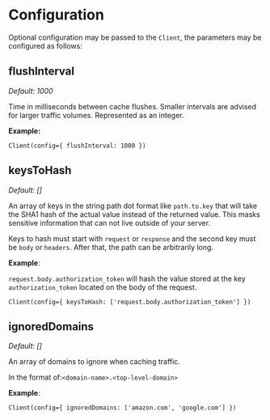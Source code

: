 # Configuration

Optional configuration may be passed to the `Client`, the parameters may be configured as follows:

## flushInterval

_Default:_ _1000_

Time in milliseconds between cache flushes. Smaller intervals are advised for larger traffic volumes. Represented as an integer.

**Example:**

```
Client(config={ flushInterval: 1000 })
```

## keysToHash

_Default: \[]_&#x20;

An array of keys in the string path dot format like `path.to.key` that will take the SHA1 hash of the actual value instead of the returned value. This masks sensitive information that can not live outside of your server.

Keys to hash must start with `request` or `response` and the second key must be `body` or `headers`. After that, the path can be arbitrarily long.

**Example**:

`request.body.authorization_token` will hash the value stored at the key `authorization_token` located on the body of the request.

```
Client(config={ keysToHash: ['request.body.authorization_token'] })
```

## ignoredDomains

_Default: \[]_

An array of domains to ignore when caching traffic.

In the format of:`<domain-name>.<top-level-domain>`

**Example**:

```
Client(config={ ignoredDomains: ['amazon.com', 'google.com'] })
```

